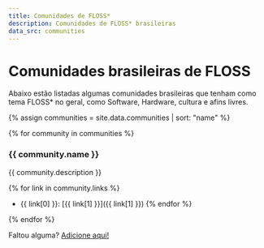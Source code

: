 ```yaml
---
title: Comunidades de FLOSS*
description: Comunidades de FLOSS* brasileiras
data_src: communities
---
```


# Comunidades brasileiras de FLOSS

Abaixo estão listadas algumas comunidades brasileiras que tenham como tema FLOSS* no geral, como Software, Hardware, cultura e afins livres.

{% assign communities = site.data.communities | sort: "name" %}

{% for community in communities %}


### {{ community.name }}

{{ community.description }}

{% for link in community.links %}
- {{ link[0] }}: [{{ link[1] }}]({{ link[1] }})
{% endfor %}

{% endfor %}

Faltou alguma? [Adicione aqui!](https://github.com/gelos-icmc/monorepo/blob/main/site/src/_data/communities.yml)
